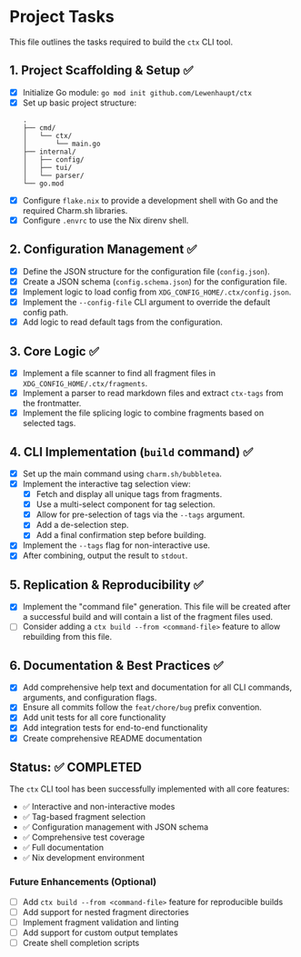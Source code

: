 # Project Tasks

This file outlines the tasks required to build the `ctx` CLI tool.

## 1. Project Scaffolding & Setup ✅
- [x] Initialize Go module: `go mod init github.com/Lewenhaupt/ctx`
- [x] Set up basic project structure:
  ```
  .
  ├── cmd/
  │   └── ctx/
  │       └── main.go
  ├── internal/
  │   ├── config/
  │   ├── tui/
  │   └── parser/
  └── go.mod
  ```
- [x] Configure `flake.nix` to provide a development shell with Go and the required Charm.sh libraries.
- [x] Configure `.envrc` to use the Nix direnv shell.

## 2. Configuration Management ✅
- [x] Define the JSON structure for the configuration file (`config.json`).
- [x] Create a JSON schema (`config.schema.json`) for the configuration file.
- [x] Implement logic to load config from `XDG_CONFIG_HOME/.ctx/config.json`.
- [x] Implement the `--config-file` CLI argument to override the default config path.
- [x] Add logic to read default tags from the configuration.

## 3. Core Logic ✅
- [x] Implement a file scanner to find all fragment files in `XDG_CONFIG_HOME/.ctx/fragments`.
- [x] Implement a parser to read markdown files and extract `ctx-tags` from the frontmatter.
- [x] Implement the file splicing logic to combine fragments based on selected tags.

## 4. CLI Implementation (`build` command) ✅
- [x] Set up the main command using `charm.sh/bubbletea`.
- [x] Implement the interactive tag selection view:
    - [x] Fetch and display all unique tags from fragments.
    - [x] Use a multi-select component for tag selection.
    - [x] Allow for pre-selection of tags via the `--tags` argument.
    - [x] Add a de-selection step.
    - [x] Add a final confirmation step before building.
- [x] Implement the `--tags` flag for non-interactive use.
- [x] After combining, output the result to `stdout`.

## 5. Replication & Reproducibility ✅
- [x] Implement the "command file" generation. This file will be created after a successful build and will contain a list of the fragment files used.
- [ ] Consider adding a `ctx build --from <command-file>` feature to allow rebuilding from this file.

## 6. Documentation & Best Practices ✅
- [x] Add comprehensive help text and documentation for all CLI commands, arguments, and configuration flags.
- [x] Ensure all commits follow the `feat/chore/bug` prefix convention.
- [x] Add unit tests for all core functionality
- [x] Add integration tests for end-to-end functionality
- [x] Create comprehensive README documentation

## Status: ✅ COMPLETED

The `ctx` CLI tool has been successfully implemented with all core features:

- ✅ Interactive and non-interactive modes
- ✅ Tag-based fragment selection
- ✅ Configuration management with JSON schema
- ✅ Comprehensive test coverage
- ✅ Full documentation
- ✅ Nix development environment

### Future Enhancements (Optional)
- [ ] Add `ctx build --from <command-file>` feature for reproducible builds
- [ ] Add support for nested fragment directories
- [ ] Implement fragment validation and linting
- [ ] Add support for custom output templates
- [ ] Create shell completion scripts
